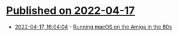 # [Published on 2022-04-17](index.md)

* [2022-04-17, 16:04:04](https://news.ycombinator.com/item?id=31061814) - [Running macOS on the Amiga in the 80s](https://www.youtube.com/watch?v=8v4BaWwoyA0)
